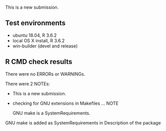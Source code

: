 This is a new submission.

## Test environments
* ubuntu 18.04, R 3.6.2
* local OS X install, R 3.6.2
* win-builder (devel and release)

## R CMD check results
There were no ERRORs or WARNINGs. 

There were 2 NOTEs:

* This is a new submission.

* checking for GNU extensions in Makefiles ... NOTE

  GNU make is a SystemRequirements.

GNU make is added as SystemRequirements in Description 
of the package

